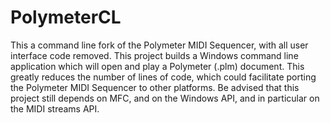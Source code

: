 # PolymeterCL

This a command line fork of the Polymeter MIDI Sequencer, with all user interface code removed. This project builds a Windows command line application which will open and play a Polymeter (.plm) document. This greatly reduces the number of lines of code, which could facilitate porting the Polymeter MIDI Sequencer to other platforms. Be advised that this project still depends on MFC, and on the Windows API, and in particular on the MIDI streams API.




